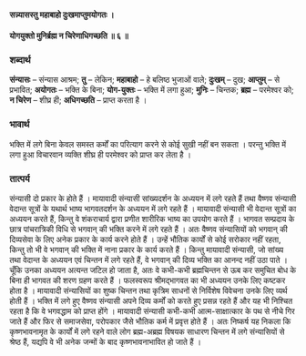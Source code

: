 #### सन्न्यासस्तु महाबाहो दुःखमाप्तुमयोगतः ।
#### योगयुक्तो मुनिर्ब्रह्म न चिरेणाधिगच्छति ॥ ६ ॥

### शब्दार्थ

**संन्यासः** – संन्यास आश्रम; **तु** – लेकिन; **महाबाहो** – हे बलिष्ठ भुजाओं वाले; **दुःखम्** – दुख; **आप्तुम्** – से प्रभावित; **अयोगतः** – भक्ति के बिना; **योग-युक्तः** – भक्ति में लगा हुआ; **मुनिः** – चिन्तक; **ब्रह्म** – परमेश्वर को; **न चिरेण** – शीघ्र ही; **अधिगच्छति** – प्राप्त करता है ।

### भावार्थ

भक्ति में लगे बिना केवल समस्त कर्मों का परित्याग करने से कोई सुखी नहीं बन सकता । परन्तु भक्ति में लगा हुआ विचारवान व्यक्ति शीघ्र ही परमेश्वर को प्राप्त कर लेता है ।

### तात्पर्य

संन्यासी दो प्रकार के होते हैं । मायावादी संन्यासी सांख्यदर्शन के अध्ययन में लगे रहते हैं तथा वैष्णव संन्यासी वेदान्त सूत्रों के यथार्थ भाष्य भागवतदर्शन के अध्ययन में लगे रहते हैं । मायावादी संन्यासी भी वेदान्त सूत्रों का अध्ययन करते हैं, किन्तु वे शंकराचार्य द्वारा प्रणीत शारीरिक भाष्य का उपयोग करते हैं । भागवत सम्प्रदाय के छात्र पांचरात्रिकी विधि से भगवान् की भक्ति करने में लगे रहते हैं । अतः वैष्णव संन्यासियों को भगवान् की दिव्यसेवा के लिए अनेक प्रकार के कार्य करने होते हैं । उन्हें भौतिक कार्यों से कोई सरोकार नहीं रहता, किन्तु तो भी वे भगवान् की भक्ति में नाना प्रकार के कार्य करते हैं । किन्तु मायावादी संन्यासी, जो सांख्य तथा वेदान्त के अध्ययन एवं चिन्तन में लगे रहते हैं, वे भगवान् की दिव्य भक्ति का आनन्द नहीं उठा पाते । चूँकि उनका अध्ययन अत्यन्त जटिल हो जाता है, अतः वे कभी-कभी ब्रह्मचिन्तन से ऊब कर समुचित बोध के बिना ही भागवत की शरण ग्रहण करते हैं । फलस्वरूप श्रीमद्भागवत का भी अध्ययन उनके लिए कष्टकर होता है । मायावादी संन्यासियों का शुष्क चिन्तन तथा कृत्रिम साधनों से निर्विशेष विवेचना उनके लिए व्यर्थ होती हैं । भक्ति में लगे हुए वैष्णव संन्यासी अपने दिव्य कर्मों को करते हुए प्रसन्न रहते हैं और यह भी निश्चित रहता है कि वे भगवद्धाम को प्राप्त होंगे । मायावादी संन्यासी कभी-कभी आत्म-साक्षात्कार के पथ से नीचे गिर जाते हैं और फिर से समाजसेवा, परोपकार जैसे भौतिक कर्म में प्रवृत्त होते हैं । अतः निष्कर्ष यह निकला कि कृष्णभावनामृत के कार्यों में लगे रहने वाले लोग ब्रह्म-अब्रह्म विषयक साधारण चिन्तन में लगे संन्यासियों से श्रेष्ठ हैं, यद्यपि वे भी अनेक जन्मों के बाद कृष्णभावनाभावित हो जाते हैं ।
